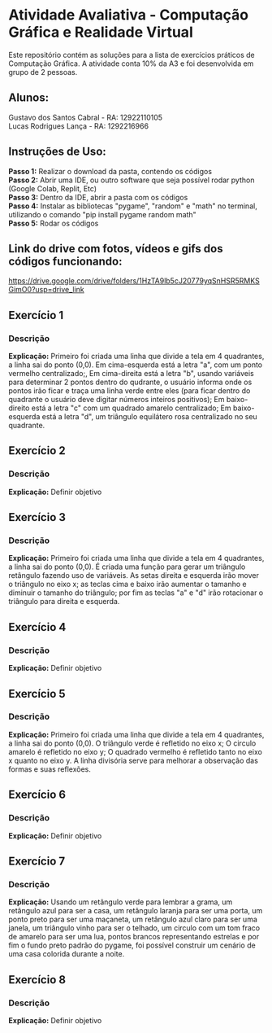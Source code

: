 # Atividade Avaliativa - Computação Gráfica e Realidade Virtual

Este repositório contém as soluções para a lista de exercícios práticos de Computação Gráfica. A atividade conta 10% da A3 e foi desenvolvida em grupo de 2 pessoas.

## **Alunos:**  

Gustavo dos Santos Cabral - RA: 12922110105  
Lucas Rodrigues Lança - RA: 1292216966

## Instruções de Uso:
**Passo 1:** Realizar o download da pasta, contendo os códigos  
**Passo 2:** Abrir uma IDE, ou outro software que seja possível rodar python (Google Colab, Replit, Etc)  
**Passo 3:** Dentro da IDE, abrir a pasta com os códigos  
**Passo 4:** Instalar as bibliotecas "pygame", "random" e "math"  no terminal, utilizando o comando "pip install pygame random math"  
**Passo 5:** Rodar os códigos

## Link do drive com fotos, vídeos e gifs dos códigos funcionando:
https://drive.google.com/drive/folders/1HzTA9lb5cJ20779yqSnHSR5RMKSGimO0?usp=drive_link

## Exercício 1   
### Descrição   
**Explicação:** Primeiro foi criada uma linha que divide a tela em 4 quadrantes, a linha sai do ponto (0,0). Em cima-esquerda está a letra "a", com um ponto vermelho centralizado;, Em cima-direita está a letra "b", usando variáveis para determinar 2 pontos dentro do qudrante, o usuário informa onde os pontos irão ficar e traça uma linha verde entre eles (para ficar dentro do quadrante o usuário deve digitar números inteiros positivos); Em baixo-direito está a letra "c" com um quadrado amarelo centralizado; Em baixo-esquerda está a letra "d", um triângulo equilátero rosa centralizado no seu quadrante.

## Exercício 2    
### Descrição
**Explicação:** Definir objetivo  
 
## Exercício 3 
### Descrição   
**Explicação:** Primeiro foi criada uma linha que divide a tela em 4 quadrantes, a linha sai do ponto (0,0). É criada uma função para gerar um triângulo retângulo fazendo uso de variáveis. As setas direita e esquerda irão mover o triângulo no eixo x; as teclas cima e baixo irão aumentar o tamanho e diminuir o tamanho do triângulo; por fim as teclas "a" e "d" irão rotacionar o triângulo para direita e esquerda.

## Exercício 4   
### Descrição   
**Explicação:** Definir objetivo  

## Exercício 5   
### Descrição   
**Explicação:** Primeiro foi criada uma linha que divide a tela em 4 quadrantes, a linha sai do ponto (0,0). O triângulo verde é refletido no eixo x; O circulo amarelo é refletido no eixo y; O quadrado vermelho é refletido tanto no eixo x quanto no eixo y. A linha divisória serve para melhorar a observação das formas e suas reflexões. 

## Exercício 6   
### Descrição   
**Explicação:** Definir objetivo   

## Exercício 7   
### Descrição   
**Explicação:** Usando um retângulo verde para lembrar a grama, um retângulo azul para ser a casa, um retângulo laranja para ser uma porta, um ponto preto para ser uma maçaneta, um retângulo azul claro para ser uma janela, um triângulo vinho para ser o telhado, um circulo com um tom fraco de amarelo para ser uma lua, pontos brancos representando estrelas e por fim o fundo preto padrão do pygame, foi possível construir um cenário de uma casa colorida durante a noite.

## Exercício 8   
### Descrição   
**Explicação:** Definir objetivo  
